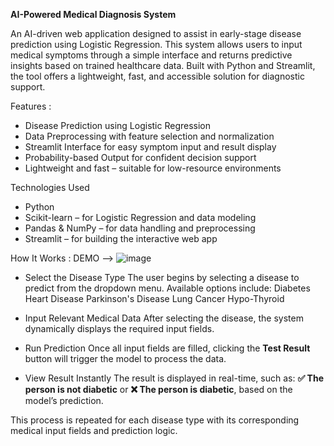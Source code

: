 **AI-Powered Medical Diagnosis System**

An AI-driven web application designed to assist in early-stage disease prediction using Logistic Regression. This system allows users to input medical symptoms through a simple interface and returns predictive insights based on trained healthcare data. Built with Python and Streamlit, the tool offers a lightweight, fast, and accessible solution for diagnostic support.

Features :
- Disease Prediction using Logistic Regression
-  Data Preprocessing with feature selection and normalization
-  Streamlit Interface for easy symptom input and result display
-  Probability-based Output for confident decision support
-  Lightweight and fast – suitable for low-resource environments

Technologies Used
- Python
- Scikit-learn – for Logistic Regression and data modeling
- Pandas & NumPy – for data handling and preprocessing
- Streamlit – for building the interactive web app


How It Works :
DEMO --> ![image](https://github.com/user-attachments/assets/019212e9-06e7-46d5-b08e-74d41ab102e7)

- Select the Disease Type
The user begins by selecting a disease to predict from the dropdown menu. Available options include:
Diabetes
Heart Disease
Parkinson's Disease
Lung Cancer
Hypo-Thyroid

- Input Relevant Medical Data
After selecting the disease, the system dynamically displays the required input fields.

- Run Prediction
Once all input fields are filled, clicking the **Test Result** button will trigger the model to process the data.

- View Result Instantly
The result is displayed in real-time, such as:
**✅ The person is not diabetic** or **❌ The person is diabetic**, based on the model’s prediction.

This process is repeated for each disease type with its corresponding medical input fields and prediction logic.


